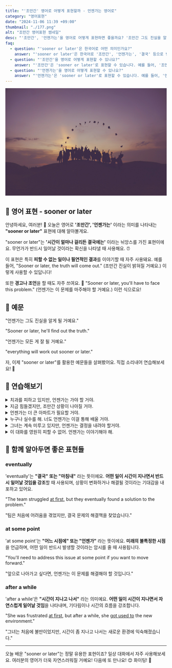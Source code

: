 ```yaml
---
title: "'조만간' 영어로 어떻게 표현할까 - 언젠가는 영어로"
category: "영어표현"
date: "2024-11-06 11:39 +09:00"
thumbnail: "./177.png"
alt: "조만간 영어표현 썸네일"
desc: "'조만간', '언젠가는'을 영어로 어떻게 표현하면 좋을까요? '조만간 그도 진실을 알게 될 거예요.', '언젠가는 모든 게 잘 될 거예요.' 등을 영어로 표현하는 법을 배워봅시다. 다양한 예문을 통해서 연습하고 본인의 표현으로 만들어 보세요."
faq:
  - question: "'sooner or later'은 한국어로 어떤 의미인가요?"
    answer: "'sooner or later'은 한국어로 '조만간', '언젠가는', '결국' 등으로 번역될 수 있습니다. 어떤 일이 반드시 일어날 것이라는 의미를 내포하고 있습니다."
  - question: "'조만간'을 영어로 어떻게 표현할 수 있나요?"
    answer: "'조만간'은 'sooner or later'로 표현할 수 있습니다. 예를 들어, '조만간 이 문제가 해결될 거야'는 'This problem will be resolved sooner or later'로 말할 수 있습니다."
  - question: "'언젠가는'을 영어로 어떻게 표현할 수 있나요?"
    answer: "'언젠가는'은 'sooner or later'로 표현할 수 있습니다. 예를 들어, '언젠가는 우리가 다시 만날 거야'는 'We will meet again sooner or later'로 말할 수 있습니다."
---
```


![졸업하고 학사모를 던지는 사람들](./177-1.jpg)

## 🌟 영어 표현 - sooner or later

안녕하세요, 여러분! 👋 오늘은 영어로 **'조만간', '언젠가는'** 이라는 의미를 나타내는 **"sooner or later"** 표현에 대해 알아볼게요.

"sooner or later"는 **'시간이 얼마나 걸리든 결국에는'** 이라는 뉘앙스를 가진 표현이에요. 무언가가 반드시 일어날 것이라는 확신을 나타낼 때 사용해요. ⏰

이 표현은 특히 **피할 수 없는 일이나 필연적인 결과**를 이야기할 때 자주 사용돼요. 예를 들어, "Sooner or later, the truth will come out." (조만간 진실이 밝혀질 거예요.) 이렇게 사용할 수 있답니다!

또한 **경고나 조언**을 할 때도 자주 쓰여요. 🤔 "Sooner or later, you'll have to face this problem." (언젠가는 이 문제를 마주해야 할 거예요.) 이런 식으로요!

<script async src="https://pagead2.googlesyndication.com/pagead/js/adsbygoogle.js?client=ca-pub-1465612013356152"
     crossorigin="anonymous"></script>
<!-- engple-horizontal-ad -->

<ins class="adsbygoogle"
     style="display:block"
     data-ad-client="ca-pub-1465612013356152"
     data-ad-slot="2106896038"
     data-ad-format="auto"
     data-full-width-responsive="true"></ins>

<script>
     (adsbygoogle = window.adsbygoogle || []).push({});
</script>

## 📖 예문

"언젠가는 그도 진실을 알게 될 거예요."

"Sooner or later, he'll find out the truth."

"언젠가는 모든 게 잘 될 거예요."

"everything will work out sooner or later."

자, 이제 "sooner or later"를 활용한 예문들을 살펴봤어요. 직접 소리내어 연습해보세요! 🎯

## 💬 연습해보기

<details>
<summary>치과를 피하고 있지만, 언젠가는 가야 할 거야.</summary>
<span>I've been avoiding the dentist, but sooner or later I'll have to go.</span>
</details>

<details>
<summary>지금 힘들겠지만, 조만간 상황이 나아질 거야.</summary>
<span>I know it's <a href="/blog/in-english/183.tough/">tough</a> now, but things will get better sooner or later.</span>
</details>

<details>
<summary>언젠가는 더 큰 아파트가 필요할 거야.</summary>
<span>Sooner or later, we're gonna need a bigger apartment.</span>
</details>

<details>
<summary>누구나 실수를 해. 너도 언젠가는 이걸 통해 배울 거야.</summary>
<span>Everyone makes mistakes. You'll learn from this one sooner or later.</span>
</details>

<details>
<summary>그녀는 계속 미루고 있지만, 언젠가는 결정을 내려야 할거야.</summary>
<span>She keeps putting it off, but sooner or later she'll have to make a decision.</span>
</details>

<details>
<summary>이 대화를 영원히 피할 수 없어. 언젠가는 이야기해야 해.</summary>
<span>We can't avoid the conversation forever. We'll have to talk about it sooner or later.</span>
</details>

## 🤝 함께 알아두면 좋은 표현들

### eventually

'eventually'는 **"결국" 또는 "마침내"** 라는 뜻이에요. **어떤 일이 시간이 지나면서 반드시 일어날 것임을 강조**할 때 사용되며, 상황이 변화하거나 해결될 것이라는 기대감을 내포하고 있어요.

"The team struggled [at first](/blog/in-english/184.at-first/), but they eventually found a solution to the problem."

"팀은 처음에 어려움을 겪었지만, 결국 문제의 해결책을 찾았습니다."

### at some point

'at some point'는 **"어느 시점에" 또는 "언젠가"** 라는 뜻이에요. **미래의 불특정한 시점**을 언급하며, 어떤 일이 반드시 발생할 것이라는 암시를 줄 때 사용됩니다.

"You'll need to address this issue at some point if you want to move forward."

"앞으로 나아가고 싶다면, 언젠가는 이 문제를 해결해야 할 것입니다."

### after a while

'after a while'은 **"시간이 지나고 나서"** 라는 의미예요. **어떤 일이 시간이 지나면서 자연스럽게 일어날 것임**을 나타내며, 기다림이나 시간의 흐름을 강조합니다.

"She was frustrated [at first](/blog/in-english/184.at-first/), but after a while, she [got used to](/blog/vocab-1/045.get-used-to/) the new environment."

"그녀는 처음에 불만이었지만, 시간이 좀 지나고 나서는 새로운 환경에 익숙해졌습니다."

---

오늘 배운 "sooner or later"는 정말 유용한 표현이죠? 일상 대화에서 자주 사용해보세요. 여러분의 영어가 더욱 자연스러워질 거예요! 다음에 또 만나요! 😊 화이팅! 💪
